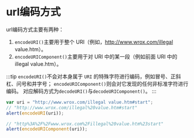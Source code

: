 # url编码方式

url编码方式主要有两种：

1. `encodeURI()`主要用于整个 URI（例如，http://www.wrox.com/illegal value.htm）。
2. `encodeURIComponent()`主要用于对 URI 中的某一段（例如前面 URI 中的 illegal value.htm）。

:::tip
`encodeURI()`不会对本身属于 `URI` 的特殊字符进行编码，例如冒号、正斜杠、问号和井字号；
`encodeURIComponent()`则会对它发现的任何非标准字符进行编码。
对应解码方式为`decodeURI()`与`decodeURIComponent()`。
:::

```javascript
var uri = "http://www.wrox.com/illegal value.htm#start"; 
// "http://www.wrox.com/illegal%20value.htm#start" 
alert(encodeURI(uri)); 

// "http%3A%2F%2Fwww.wrox.com%2Fillegal%20value.htm%23start" 
alert(encodeURIComponent(uri));
```